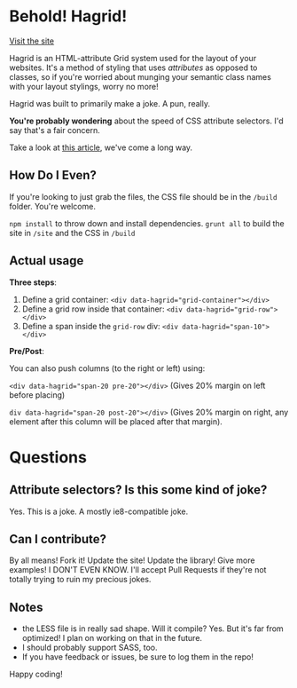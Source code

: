 # Behold! Hagrid!

[Visit the site](http://bradleystafford.com/projects/hagrid/)

Hagrid is an HTML-attribute Grid system used for the layout of your websites. It's a method of styling that uses _attributes_ as opposed to classes, so if you're worried about munging your semantic class names with your layout stylings, worry no more!

Hagrid was built to primarily make a joke. A pun, really.

**You're probably wondering** about the speed of CSS attribute selectors. I'd say that's a fair concern. 

Take a look at [this article](http://benfrain.com/css-performance-revisited-selectors-bloat-expensive-styles/), we've come a long way. 

## How Do I Even?

If you're looking to just grab the files, the CSS file should be in the `/build` folder. You're welcome.

`npm install` to throw down and install dependencies.
`grunt all` to build the site in `/site` and the CSS in `/build`

## Actual usage

__Three steps__:

1. Define a grid container: `<div data-hagrid="grid-container"></div>`
2. Define a grid row inside that container: `<div data-hagrid="grid-row"></div>`
3. Define a span inside the `grid-row` div: `<div data-hagrid="span-10"></div>`

__Pre/Post__:

You can also push columns (to the right or left) using:

`<div data-hagrid="span-20 pre-20"></div>` (Gives 20% margin on left before placing) 

`div data-hagrid="span-20 post-20"></div>` (Gives 20% margin on right, any element after this column will be placed after that margin).

# Questions

## Attribute selectors? Is this some kind of joke?

Yes. This is a joke. A mostly ie8-compatible joke.

## Can I contribute?

By all means! Fork it! Update the site! Update the library! Give more examples! I DON'T EVEN KNOW. I'll accept Pull Requests if they're not totally trying to ruin my precious jokes. 

## Notes

- the LESS file is in really sad shape. Will it compile? Yes. But it's far from optimized! I plan on working on that in the future.
- I should probably support SASS, too. 
- If you have feedback or issues, be sure to log them in the repo!

Happy coding!




